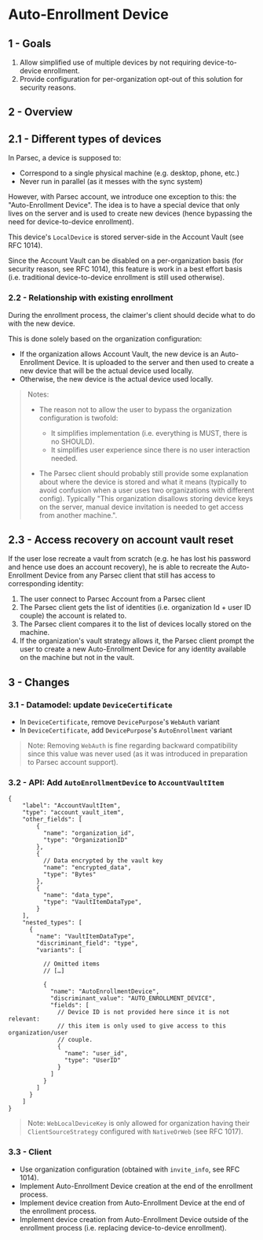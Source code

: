 <!-- Parsec Cloud (https://parsec.cloud) Copyright (c) BUSL-1.1 2016-present Scille SAS -->

# Auto-Enrollment Device

## 1 - Goals

1. Allow simplified use of multiple devices by not requiring device-to-device enrollment.
2. Provide configuration for per-organization opt-out of this solution for security reasons.

## 2 - Overview

## 2.1 - Different types of devices

In Parsec, a device is supposed to:

- Correspond to a single physical machine (e.g. desktop, phone, etc.)
- Never run in parallel (as it messes with the sync system)

However, with Parsec account, we introduce one exception to this: the "Auto-Enrollment Device".
The idea is to have a special device that only lives on the server and is used to
create new devices (hence bypassing the need for device-to-device enrollment).

This device's `LocalDevice` is stored server-side in the Account Vault (see RFC 1014).

Since the Account Vault can be disabled on a per-organization basis (for security
reason, see RFC 1014), this feature is work in a best effort basis (i.e. traditional
device-to-device enrollment is still used otherwise).

### 2.2 - Relationship with existing enrollment

During the enrollment process, the claimer's client should decide what to do with
the new device.

This is done solely based on the organization configuration:

- If the organization allows Account Vault, the new device is an Auto-Enrollment Device.
  It is uploaded to the server and then used to create a new device that will be the
  actual device used locally.
- Otherwise, the new device is the actual device used locally.

> Notes:
>
> - The reason not to allow the user to bypass the organization configuration is twofold:
>   - It simplifies implementation (i.e. everything is MUST, there is no SHOULD).
>   - It simplifies user experience since there is no user interaction needed.
>
> - The Parsec client should probably still provide some explanation about where the
>   device is stored and what it means (typically to avoid confusion when a user uses
>   two organizations with different config).
>   Typically "This organization disallows storing device keys on the server, manual
>   device invitation is needed to get access from another machine.".

## 2.3 - Access recovery on account vault reset

If the user lose recreate a vault from scratch (e.g. he has lost his password and hence use
does an account recovery), he is able to recreate the Auto-Enrollment Device from any
Parsec client that still has access to corresponding identity:

1. The user connect to Parsec Account from a Parsec client
2. The Parsec client gets the list of identities (i.e. organization Id  + user ID couple)
   the account is related to.
3. The Parsec client compares it to the list of devices locally stored on the machine.
4. If the organization's vault strategy allows it, the Parsec client prompt the user to
   create a new Auto-Enrollment Device for any identity available on the machine but
   not in the vault.

## 3 - Changes

### 3.1 - Datamodel: update `DeviceCertificate`

- In `DeviceCertificate`, remove `DevicePurpose`'s `WebAuth` variant
- In `DeviceCertificate`, add `DevicePurpose`'s `AutoEnrollment` variant

> Note: Removing `WebAuth` is fine regarding backward compatibility since this value
> was never used (as it was introduced in preparation to Parsec account support).

### 3.2 - API: Add `AutoEnrollmentDevice` to `AccountVaultItem`

```json5
{
    "label": "AccountVaultItem",
    "type": "account_vault_item",
    "other_fields": [
        {
          "name": "organization_id",
          "type": "OrganizationID"
        },
        {
          // Data encrypted by the vault key
          "name": "encrypted_data",
          "type": "Bytes"
        },
        {
          "name": "data_type",
          "type": "VaultItemDataType",
        }
    ],
    "nested_types": [
      {
        "name": "VaultItemDataType",
        "discriminant_field": "type",
        "variants": [

          // Omitted items
          // […]

          {
            "name": "AutoEnrollmentDevice",
            "discriminant_value": "AUTO_ENROLLMENT_DEVICE",
            "fields": [
              // Device ID is not provided here since it is not relevant:
              // this item is only used to give access to this organization/user
              // couple.
              {
                "name": "user_id",
                "type": "UserID"
              }
            ]
          }
        ]
      }
    ]
}
```

> Note: `WebLocalDeviceKey` is only allowed for organization having their `ClientSourceStrategy`
> configured with `NativeOrWeb` (see RFC 1017).

### 3.3 - Client

- Use organization configuration (obtained with `invite_info`, see RFC 1014).
- Implement Auto-Enrollment Device creation at the end of the enrollment process.
- Implement device creation from Auto-Enrollment Device at the end of the enrollment process.
- Implement device creation from Auto-Enrollment Device outside of the enrollment process
  (i.e. replacing device-to-device enrollment).
